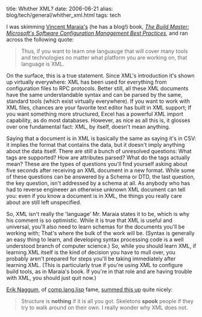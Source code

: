 title: Whither XML?
date: 2006-06-21
alias: blog/tech/general/whither_xml.html
tags: tech

I was skimming <a href="http://blogs.msdn.com/vincem/">Vincent
Maraia's</a> (he has a blog!)  book, <a
href="http://www.awprofessional.com/bookstore/product.asp?isbn=0321332059&rl=1">
<i>The Build Master: Microsoft's Software Configuration Management
Best Practices</i></a>, and ran across the following quote:

> Thus, if you want to learn one languauge that will cover many tools and
> technologies no matter what platform you are working on, that language
> is XML.
	
On the surface, this is a true statement.  Since XML's introduction
it's shown up virtually everywhere: XML has been used for everything
from configuration files to RPC protocols. Better still, all these XML
documents have the same understandable syntax and can be parsed by the
same, standard tools (which exist virtually everywhere).  If you want
to work with XML files, chances are your favorite text editor has
built in XML support; If you want something more structured, Excel has
a powerful XML import capability, as do most databases.  However, as
nice as all this is, it glosses over one fundamental fact: XML, by
itself, doesn't mean anything.

Saying that a document is in XML is basically the same as saying it's
in CSV: it implies the format that contains the data, but it doesn't
imply anything about the data itself.  There are still a bunch of
unresolved questions: What tags are supported?  How are attributes
parsed? What do the tags actually mean? These are the types of
questions you'll find yourself asking about five seconds after
receiving an XML document in a new format. While some of these
questions can be answered by a Schema or DTD, the last question, the
key question, isn't addressed by a schema at all. As anybody who has
had to reverse engineeer an otherwise unknown XML document can tell
you: even if you know a document is in XML, the things you really care
about are still left unspecified.

So, XML isn't really the 'language' Mr. Maraia states it to be, which
is why his comment is so optimistic.  While it is true that XML is
useful and universal, you'll also need to learn schemas for the
documents you'll be working with; That's where the bulk of the work
will be. (Syntax is generally an easy thing to learn, and developing
syntax processing code is a well understood branch of computer
science.) So, while you should learn XML, if learning XML itself is
the kind of decision you have to mull over, you probably aren't
prepared for steps you'll be taking immediately after learning XML.
(This is particularly true if you're using XML to configure build
tools, as in Maraia's book. If you're in that role and are having
trouble with XML, you should just quit now.)

<a href="http://naggum.no/">Erik Naggum</a>, of <a href="http://groups.google.com/group/comp.lang.lisp">comp.lang.lisp</a>
fame, <a href="http://groups.google.com/group/comp.lang.lisp/browse_thread/thread/6812d19d7e252ee1/7d410e0ae791d1cb?lnk=st&rnum=1#7d410e0ae791d1cb">
summed this up</a> quite nicely:

> Structure is <b>nothing</b> if it is all you got.  Skeletons <b>spook</b>
> people if they try to walk around on their own.  I really wonder why XML does not.

